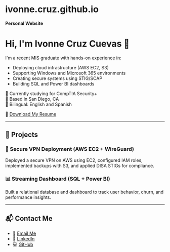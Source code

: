 # ivonne.cruz.github.io  
**Personal Website**

# Hi, I'm Ivonne Cruz Cuevas 👋

I'm a recent MIS graduate with hands-on experience in:

- Deploying cloud infrastructure (AWS EC2, S3)
- Supporting Windows and Microsoft 365 environments
- Creating secure systems using STIG/SCAP
- Building SQL and Power BI dashboards

🌱 Currently studying for CompTIA Security+  
📍 Based in San Diego, CA  
💬 Bilingual: English and Spanish

📄 [Download My Resume](resume.pdf)

---

## 💼 Projects

### 🔐 Secure VPN Deployment (AWS EC2 + WireGuard)  
Deployed a secure VPN on AWS using EC2, configured IAM roles, implemented backups with S3, and applied DISA STIGs for compliance.

### 📊 Streaming Dashboard (SQL + Power BI)  
Built a relational database and dashboard to track user behavior, churn, and performance insights.

---

## 📬 Contact Me

- 📧 [Email Me](mailto:ivonne.cruzc1@gmail.com)  
- 💼 [LinkedIn](https://www.linkedin.com/in/ivonne-cruz-cuevas-3693a5263)  
- 💻 [GitHub](https://github.com/GenLax)
